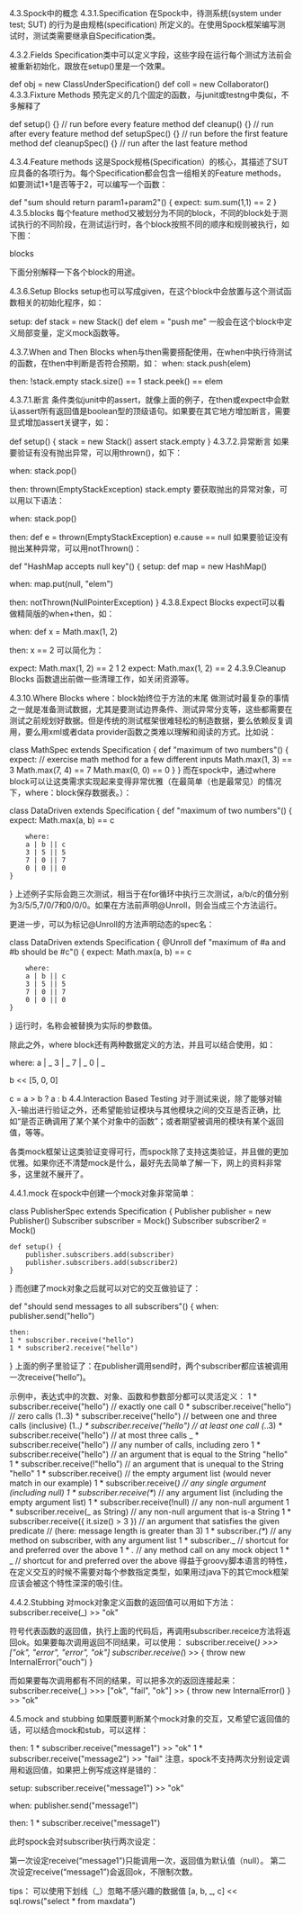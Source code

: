 4.3.Spock中的概念
4.3.1.Specification
在Spock中，待测系统(system under test; SUT) 的行为是由规格(specification) 所定义的。在使用Spock框架编写测试时，测试类需要继承自Specification类。

4.3.2.Fields
Specification类中可以定义字段，这些字段在运行每个测试方法前会被重新初始化，跟放在setup()里是一个效果。


def obj = new ClassUnderSpecification()
def coll = new Collaborator()
4.3.3.Fixture Methods
预先定义的几个固定的函数，与junit或testng中类似，不多解释了


def setup() {}          // run before every feature method
def cleanup() {}        // run after every feature method
def setupSpec() {}     // run before the first feature method
def cleanupSpec() {}   // run after the last feature method

4.3.4.Feature methods
这是Spock规格(Specification）的核心，其描述了SUT应具备的各项行为。每个Specification都会包含一组相关的Feature methods，如要测试1+1是否等于2，可以编写一个函数：


def "sum should return param1+param2"() {
    expect:
    sum.sum(1,1) == 2
}
4.3.5.blocks
每个feature method又被划分为不同的block，不同的block处于测试执行的不同阶段，在测试运行时，各个block按照不同的顺序和规则被执行，如下图：

blocks

下面分别解释一下各个block的用途。

4.3.6.Setup Blocks
setup也可以写成given，在这个block中会放置与这个测试函数相关的初始化程序，如：


setup:
def stack = new Stack()
def elem = "push me"
一般会在这个block中定义局部变量，定义mock函数等。

4.3.7.When and Then Blocks
when与then需要搭配使用，在when中执行待测试的函数，在then中判断是否符合预期，如：
when:
stack.push(elem)  

then:
!stack.empty
stack.size() == 1
stack.peek() == elem

4.3.7.1.断言
条件类似junit中的assert，就像上面的例子，在then或expect中会默认assert所有返回值是boolean型的顶级语句。如果要在其它地方增加断言，需要显式增加assert关键字，如：


def setup() {
  stack = new Stack()
  assert stack.empty
}
4.3.7.2.异常断言
如果要验证有没有抛出异常，可以用thrown()，如下：


when:
stack.pop()  

then:
thrown(EmptyStackException)
stack.empty
要获取抛出的异常对象，可以用以下语法：


when:
stack.pop()  

then:
def e = thrown(EmptyStackException)
e.cause == null
如果要验证没有抛出某种异常，可以用notThrown()：


def "HashMap accepts null key"() {
  setup:
  def map = new HashMap()  

  when:
  map.put(null, "elem")  

  then:
  notThrown(NullPointerException)
}
4.3.8.Expect Blocks
expect可以看做精简版的when+then，如：

when:
def x = Math.max(1, 2)  

then:
x == 2
可以简化为：


expect:
Math.max(1, 2) == 2
1
2
expect:
Math.max(1, 2) == 2
4.3.9.Cleanup Blocks
函数退出前做一些清理工作，如关闭资源等。

4.3.10.Where Blocks
where：block始终位于方法的末尾
做测试时最复杂的事情之一就是准备测试数据，尤其是要测试边界条件、测试异常分支等，这些都需要在测试之前规划好数据。但是传统的测试框架很难轻松的制造数据，要么依赖反复调用，要么用xml或者data provider函数之类难以理解和阅读的方式。比如说：


class MathSpec extends Specification {
    def "maximum of two numbers"() {
        expect:
        // exercise math method for a few different inputs
        Math.max(1, 3) == 3
        Math.max(7, 4) == 7
        Math.max(0, 0) == 0
    }
}
而在spock中，通过where block可以让这类需求实现起来变得非常优雅（在最简单（也是最常见）的情况下，where：block保存数据表。）：


class DataDriven extends Specification {
    def "maximum of two numbers"() {
        expect:
        Math.max(a, b) == c

        where:
        a | b || c
        3 | 5 || 5
        7 | 0 || 7
        0 | 0 || 0
    }
}
上述例子实际会跑三次测试，相当于在for循环中执行三次测试，a/b/c的值分别为3/5/5,7/0/7和0/0/0。如果在方法前声明@Unroll，则会当成三个方法运行。

更进一步，可以为标记@Unroll的方法声明动态的spec名：


class DataDriven extends Specification {
    @Unroll
    def "maximum of #a and #b should be #c"() {
        expect:
        Math.max(a, b) == c

        where:
        a | b || c
        3 | 5 || 5
        7 | 0 || 7
        0 | 0 || 0
    }
}
运行时，名称会被替换为实际的参数值。

除此之外，where block还有两种数据定义的方法，并且可以结合使用，如：

where:
a | _
3 | _
7 | _
0 | _

b << [5, 0, 0]

c = a > b ? a : b
4.4.Interaction Based Testing
对于测试来说，除了能够对输入-输出进行验证之外，还希望能验证模块与其他模块之间的交互是否正确，比如“是否正确调用了某个某个对象中的函数”；或者期望被调用的模块有某个返回值，等等。

各类mock框架让这类验证变得可行，而spock除了支持这类验证，并且做的更加优雅。如果你还不清楚mock是什么，最好先去简单了解一下，网上的资料非常多，这里就不展开了。

4.4.1.mock
在spock中创建一个mock对象非常简单：


class PublisherSpec extends Specification {
    Publisher publisher = new Publisher()
    Subscriber subscriber = Mock()
    Subscriber subscriber2 = Mock()

    def setup() {
        publisher.subscribers.add(subscriber)
        publisher.subscribers.add(subscriber2)
    }
}
而创建了mock对象之后就可以对它的交互做验证了：


def "should send messages to all subscribers"() {
    when:
    publisher.send("hello")

    then:
    1 * subscriber.receive("hello")
    1 * subscriber2.receive("hello")
}
上面的例子里验证了：在publisher调用send时，两个subscriber都应该被调用一次receive(“hello”)。

示例中，表达式中的次数、对象、函数和参数部分都可以灵活定义：
1 * subscriber.receive("hello")      // exactly one call
0 * subscriber.receive("hello")      // zero calls
(1..3) * subscriber.receive("hello") // between one and three calls (inclusive)
(1.._) * subscriber.receive("hello") // at least one call
(_..3) * subscriber.receive("hello") // at most three calls
_ * subscriber.receive("hello")      // any number of calls, including zero
1 * subscriber.receive("hello")     // an argument that is equal to the String "hello"
1 * subscriber.receive(!"hello")    // an argument that is unequal to the String "hello"
1 * subscriber.receive()            // the empty argument list (would never match in our example)
1 * subscriber.receive(_)           // any single argument (including null)
1 * subscriber.receive(*_)          // any argument list (including the empty argument list)
1 * subscriber.receive(!null)       // any non-null argument
1 * subscriber.receive(_ as String) // any non-null argument that is-a String
1 * subscriber.receive({ it.size() > 3 }) // an argument that satisfies the given predicate
                                          // (here: message length is greater than 3)
1 * subscriber._(*_)     // any method on subscriber, with any argument list
1 * subscriber._         // shortcut for and preferred over the above
1 * _._                  // any method call on any mock object
1 * _                    // shortcut for and preferred over the above
得益于groovy脚本语言的特性，在定义交互的时候不需要对每个参数指定类型，如果用过java下的其它mock框架应该会被这个特性深深的吸引住。

4.4.2.Stubbing
对mock对象定义函数的返回值可以用如下方法：
subscriber.receive(_) >> "ok"

符号代表函数的返回值，执行上面的代码后，再调用subscriber.receice方法将返回ok。如果要每次调用返回不同结果，可以使用：
subscriber.receive(_) >>> ["ok", "error", "error", "ok"]
subscriber.receive(_) >> { throw new InternalError("ouch") }

而如果要每次调用都有不同的结果，可以把多次的返回连接起来：
subscriber.receive(_) >>> ["ok", "fail", "ok"] >> { throw new InternalError() } >> "ok"

4.5.mock and stubbing
如果既要判断某个mock对象的交互，又希望它返回值的话，可以结合mock和stub，可以这样：

then:
1 * subscriber.receive("message1") >> "ok"
1 * subscriber.receive("message2") >> "fail"
注意，spock不支持两次分别设定调用和返回值，如果把上例写成这样是错的：


setup:
subscriber.receive("message1") >> "ok"

when:
publisher.send("message1")

then:
1 * subscriber.receive("message1")

此时spock会对subscriber执行两次设定：

第一次设定receive(“message1”)只能调用一次，返回值为默认值（null）。
第二次设定receive(“message1”)会返回ok，不限制次数。


tips：
可以使用下划线（_）忽略不感兴趣的数据值
[a, b, _, c] << sql.rows("select * from maxdata")